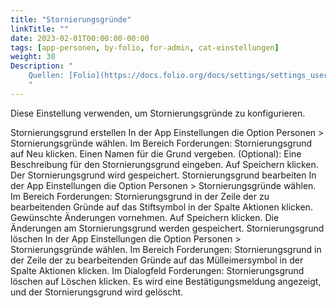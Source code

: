 ```yaml
---
title: "Stornierungsgründe"
linkTitle: ""
date: 2023-02-01T00:00:00-00:00
tags: [app-personen, by-folio, for-admin, cat-einstellungen]
weight: 30
Description: "
    Quellen: [Folio](https://docs.folio.org/docs/settings/settings_users/settings_users/#settings--users--waive-reasons) <!-- & [GBV](https://info.gebev.de/pages/viewpage.action?pageId=841809946) -->
    "
---
```


Diese Einstellung verwenden, um Stornierungsgründe zu konfigurieren.

Stornierungsgrund erstellen
In der App Einstellungen die Option Personen > Stornierungsgründe wählen.
Im Bereich Forderungen: Stornierungsgrund auf Neu klicken.
Einen Namen für die Grund vergeben.
(Optional): Eine Beschreibung für den Stornierungsgrund eingeben.
Auf Speichern klicken. Der Stornierungsgrund wird gespeichert.
Stornierungsgrund bearbeiten
In der App Einstellungen die Option Personen > Stornierungsgründe wählen.
Im Bereich Forderungen: Stornierungsgrund in der Zeile der zu bearbeitenden Gründe auf das Stiftsymbol in der Spalte Aktionen klicken.
Gewünschte Änderungen vornehmen.
Auf Speichern klicken. Die Änderungen am  Stornierungsgrund  werden gespeichert.
Stornierungsgrund löschen
In der App Einstellungen die Option Personen > Stornierungsgründe wählen.
Im Bereich Forderungen: Stornierungsgrund in der Zeile der zu bearbeitenden Gründe auf das Mülleimersymbol in der Spalte Aktionen klicken.
Im Dialogfeld Forderungen: Stornierungsgrund löschen auf Löschen klicken. Es wird eine Bestätigungsmeldung angezeigt, und der Stornierungsgrund wird gelöscht.